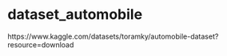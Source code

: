 # dataset_automobile

<p>https://www.kaggle.com/datasets/toramky/automobile-dataset?resource=download</p>
